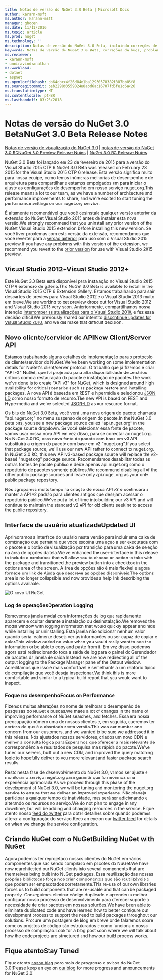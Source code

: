 ```yaml
---
title: Notas de versão do NuGet 3.0 Beta | Microsoft Docs
author: karann-msft
ms.author: karann-msft
manager: ghogen
ms.date: 11/11/2016
ms.topic: article
ms.prod: nuget
ms.technology: ''
description: Notas de versão do NuGet 3.0 Beta, incluindo correções de bugs, problemas conhecidos, recursos adicionados e DCRs.
keywords: Notas de versão do NuGet 3.0 Beta, correções de bugs, problemas conhecidos, adicionaram recursos, DCRs
ms.reviewer:
- karann-msft
- unniravindranathan
ms.workload:
- dotnet
- aspnet
ms.openlocfilehash: bb64cbce4f26d84e1ba12930578382f887bb85f8
ms.sourcegitcommit: beb229893559824e8abd6ab16707fd5fe1c6ac26
ms.translationtype: MT
ms.contentlocale: pt-BR
ms.lasthandoff: 03/28/2018
---
```

# <a name="nuget-30-beta-release-notes"></a><span data-ttu-id="99c3f-104">Notas de versão do NuGet 3.0 Beta</span><span class="sxs-lookup"><span data-stu-id="99c3f-104">NuGet 3.0 Beta Release Notes</span></span>

<span data-ttu-id="99c3f-105">[Notas de versão de visualização do NuGet 3.0](../release-notes/nuget-3.0-preview.md) | [notas de versão do NuGet 3.0 RC](../release-notes/nuget-3.0-rc.md)</span><span class="sxs-lookup"><span data-stu-id="99c3f-105">[NuGet 3.0 Preview Release Notes](../release-notes/nuget-3.0-preview.md) | [NuGet 3.0 RC Release Notes](../release-notes/nuget-3.0-rc.md)</span></span>

<span data-ttu-id="99c3f-106">NuGet 3.0 Beta foi lançado em 23 de fevereiro de 2015 para a versão do Visual Studio 2015 CTP 6.</span><span class="sxs-lookup"><span data-stu-id="99c3f-106">NuGet 3.0 Beta was released on February 23, 2015 for the Visual Studio 2015 CTP 6 release.</span></span> <span data-ttu-id="99c3f-107">Esta versão significa muito para nossa equipe, como temos inúmeras melhorias de desempenho e de arquitetura para compartilhar e estamos empolgados em para iniciar o ajuste as configurações de desempenho em nosso serviço nuget.org.</span><span class="sxs-lookup"><span data-stu-id="99c3f-107">This release means a lot to our team, as we have a number of architecture and performance improvements to share, and we're excited to start tuning the performance settings on our nuget.org service.</span></span>

<span data-ttu-id="99c3f-108">É altamente recomendável que você desinstale qualquer versão anterior da extensão do NuGet Visual Studio 2015 antes de instalar esta nova versão.</span><span class="sxs-lookup"><span data-stu-id="99c3f-108">We strongly recommend that you uninstall any prior version of the NuGet Visual Studio 2015 extension before installing this new version.</span></span>  <span data-ttu-id="99c3f-109">Se você tiver problemas com esta versão da extensão, recomendamos que você reverter para a [versão anterior](http://nuget.codeplex.com/downloads/get/909582) para uso com o Visual Studio 2015 preview.</span><span class="sxs-lookup"><span data-stu-id="99c3f-109">If you have any problems with this version of the extension, we recommend you revert to the [prior version](http://nuget.codeplex.com/downloads/get/909582) for use with Visual Studio 2015 preview.</span></span>

## <a name="visual-studio-2012"></a><span data-ttu-id="99c3f-110">Visual Studio 2012+</span><span class="sxs-lookup"><span data-stu-id="99c3f-110">Visual Studio 2012+</span></span>

<span data-ttu-id="99c3f-111">Este NuGet 3.0 Beta está disponível para instalação no Visual Studio 2015 CTP 6 extensão de galeria.</span><span class="sxs-lookup"><span data-stu-id="99c3f-111">This NuGet 3.0 Beta is available to install in the Visual Studio 2015 CTP 6 Extension Gallery.</span></span> <span data-ttu-id="99c3f-112">Estamos trabalhando para sair descartes de preview para Visual Studio 2012 e o Visual Studio 2013 muito em breve.</span><span class="sxs-lookup"><span data-stu-id="99c3f-112">We are working to get preview drops out for Visual Studio 2012 and Visual Studio 2013 very soon.</span></span> <span data-ttu-id="99c3f-113">Anteriormente, compartilhamos nossa intenção [interromper as atualizações para o Visual Studio 2010](http://blog.nuget.org/20141002/visual-studio-2010.html), e fez essa decisão difícil.</span><span class="sxs-lookup"><span data-stu-id="99c3f-113">We previously shared our intent to [discontinue updates for Visual Studio 2010](http://blog.nuget.org/20141002/visual-studio-2010.html), and we did make that difficult decision.</span></span>

## <a name="new-clientserver-api"></a><span data-ttu-id="99c3f-114">Novo cliente/servidor de API</span><span class="sxs-lookup"><span data-stu-id="99c3f-114">New Client/Server API</span></span>

<span data-ttu-id="99c3f-115">Estamos trabalhando alguns detalhes de implementação para o protocolo de cliente/servidor do NuGet.</span><span class="sxs-lookup"><span data-stu-id="99c3f-115">We've been working on some implementation details for NuGet's client/server protocol.</span></span> <span data-ttu-id="99c3f-116">O trabalho que já fizemos é criar "API v3" NuGet, que foi projetado para alta disponibilidade de cenários críticos como a restauração do pacote e instalação de pacotes.</span><span class="sxs-lookup"><span data-stu-id="99c3f-116">The work we've done is to create "API v3" for NuGet, which is designed around high availability for critical scenarios such as package restore and installing packages.</span></span> <span data-ttu-id="99c3f-117">A nova API é baseada em REST e hipermídia e selecionou [JSON LD](http://json-ld.org) como nosso formato de recurso.</span><span class="sxs-lookup"><span data-stu-id="99c3f-117">The new API is based on REST and Hypermedia and we've selected [JSON-LD](http://json-ld.org) as our resource format.</span></span>

<span data-ttu-id="99c3f-118">Os bits do NuGet 3.0 Beta, você verá uma nova origem do pacote chamada "api.nuget.org" no menu suspenso de origem do pacote.</span><span class="sxs-lookup"><span data-stu-id="99c3f-118">In the NuGet 3.0 Beta bits, you see a new package source called "api.nuget.org" in the package source dropdown.</span></span>   <span data-ttu-id="99c3f-119">Se você selecionar essa fonte de pacote, vamos usar nossa nova API em vez disso, para se conectar ao nuget.org. No NuGet 3.0 RC, essa nova fonte de pacote com base em v3 API substituirá a origem do pacote com base em v2 "nuget.org".</span><span class="sxs-lookup"><span data-stu-id="99c3f-119">If you select that package source, we'll use our new API rather to connect to nuget.org. In NuGet 3.0 RC, this new API v3-based package source will replace the v2-based "nuget.org" package source.</span></span>  <span data-ttu-id="99c3f-120">Recomendamos desabilitar todas as outras fontes de pacote público e deixe apenas api.nuget.org como o repositório de pacotes somente públicos.</span><span class="sxs-lookup"><span data-stu-id="99c3f-120">We recommend disabling all of the other public package sources and leave only api.nuget.org as your only public package repository.</span></span>

<span data-ttu-id="99c3f-121">Nós agrupamos muito tempo na criação de nossa API v3 e continuará a manter a API v2 padrão para clientes antigos que desejam acessar o repositório público.</span><span class="sxs-lookup"><span data-stu-id="99c3f-121">We've put a lot of time into building our v3 API and will continue to maintain the standard v2 API for old clients seeking to access the public repository.</span></span>

## <a name="updated-ui"></a><span data-ttu-id="99c3f-122">Interface de usuário atualizada</span><span class="sxs-lookup"><span data-stu-id="99c3f-122">Updated UI</span></span>

<span data-ttu-id="99c3f-123">Aprimoramos a interface do usuário nesta versão para incluir uma caixa de combinação que permitirá que você escolha uma ação a ser executada com o pacote e o botão de visualização por transição para uma caixa de seleção na área de opções da tela.</span><span class="sxs-lookup"><span data-stu-id="99c3f-123">We've enhanced the user-interface in this release to include a combobox that will allow you to choose an action to take with the package and transitioned the preview button into a checkbox in the options area of the screen.</span></span>  <span data-ttu-id="99c3f-124">A área de opções não é mais flexível e agora fornece um link de Ajuda que descreve as opções disponíveis.</span><span class="sxs-lookup"><span data-stu-id="99c3f-124">The options area is no longer collapsible and now provides a help link describing the options available.</span></span>

![O novo UI NuGet](./media/NuGet-3.0-Beta/updated-ui.png)


### <a name="operation-logging"></a><span data-ttu-id="99c3f-126">Log de operações</span><span class="sxs-lookup"><span data-stu-id="99c3f-126">Operation Logging</span></span>

<span data-ttu-id="99c3f-127">Removemos janela modal com informações de log que rapidamente aparecem e ocultar durante a instalação ou desinstalação.</span><span class="sxs-lookup"><span data-stu-id="99c3f-127">We removed the modal window with logging information that would quickly appear and hide while installing or uninstalling.</span></span>  <span data-ttu-id="99c3f-128">Esta janela não adicionar nenhum valor quando seria realmente deseja ver as informações ou ser capaz de copiar e colar.</span><span class="sxs-lookup"><span data-stu-id="99c3f-128">This window added no value when you would really want to see the information or be able to copy and paste from it.</span></span>  <span data-ttu-id="99c3f-129">Em vez disso, podemos agora está redirecionando toda a saída de log para o painel do Gerenciador de pacotes da janela de saída.</span><span class="sxs-lookup"><span data-stu-id="99c3f-129">Instead, we are now redirecting all of the output logging to the Package Manager pane of the Output window.</span></span>  <span data-ttu-id="99c3f-130">Acreditamos que isso é mais confortável e semelhante a um relatório típico de compilação que você deseja inspecionar.</span><span class="sxs-lookup"><span data-stu-id="99c3f-130">We think this is more comfortable and similar to a typical build report that you would want to inspect.</span></span>


### <a name="focus-on-performance"></a><span data-ttu-id="99c3f-131">Foque no desempenho</span><span class="sxs-lookup"><span data-stu-id="99c3f-131">Focus on Performance</span></span>

<span data-ttu-id="99c3f-132">Fizemos muitas alterações no nome de melhorar o desempenho de pesquisas do NuGet e buscas.</span><span class="sxs-lookup"><span data-stu-id="99c3f-132">We made a lot of changes in the name of improving performance of NuGet searches, and fetches.</span></span>  <span data-ttu-id="99c3f-133">Essa era nossa preocupação número uma de nossos clientes e, em seguida, queremos ter certeza de que é o abordado nesta versão.</span><span class="sxs-lookup"><span data-stu-id="99c3f-133">This was our number one concern from our customers, and we wanted to be sure we addressed it in this release.</span></span>  <span data-ttu-id="99c3f-134">Nós ajustados nossos servidores, criados um novo CDN e melhor a consulta lógica para Esperamos que oferecer a mais relevante de correspondência e resultados de pesquisa mais rápida do pacote.</span><span class="sxs-lookup"><span data-stu-id="99c3f-134">We've tuned our servers, built out a new CDN, and improved the query matching logic to hopefully deliver to you more relevant and faster package search results.</span></span>

<span data-ttu-id="99c3f-135">Resto nesta fase de desenvolvimento do NuGet 3.0, vamos ser ajuste e monitorar o serviço nuget.org para garantir que fornecemos uma experiência aprimorada.</span><span class="sxs-lookup"><span data-stu-id="99c3f-135">As we proceed through this phase of the development of NuGet 3.0, we will be tuning and monitoring the nuget.org service to ensure that we deliver an improved experience.</span></span>  <span data-ttu-id="99c3f-136">Não planeja participar a qualquer tempo de inatividade, mas será ser adicionando e alterando os recursos no serviço.</span><span class="sxs-lookup"><span data-stu-id="99c3f-136">We do not plan to engage in any downtime, but will be adding and changing resources in the service.</span></span>  <span data-ttu-id="99c3f-137">Fique atento nosso [feed do twitter](http://twitter.com/nuget) para obter detalhes sobre quando podemos alterar a configuração do serviço.</span><span class="sxs-lookup"><span data-stu-id="99c3f-137">Keep an eye on our [twitter feed](http://twitter.com/nuget) for details on when we change the service configuration.</span></span>

## <a name="building-nuget-with-nuget"></a><span data-ttu-id="99c3f-138">Criando NuGet com o NuGet</span><span class="sxs-lookup"><span data-stu-id="99c3f-138">Building NuGet with NuGet</span></span>

<span data-ttu-id="99c3f-139">Agora podemos ter reprojetado nossos clientes do NuGet em vários componentes que são sendo compilado em pacotes do NuGet.</span><span class="sxs-lookup"><span data-stu-id="99c3f-139">We have now rearchitected our NuGet clients into several components that are themselves being built into NuGet packages.</span></span> <span data-ttu-id="99c3f-140">Essa reutilização das nossas próprias bibliotecas força nos criar componentes que são reutilizáveis e que podem ser empacotados corretamente.</span><span class="sxs-lookup"><span data-stu-id="99c3f-140">This re-use of our own libraries forces us to build components that are re-usable and that can be packaged properly.</span></span>  <span data-ttu-id="99c3f-141">Conseguimos eliminar código duplicado e aprendeu a melhor configurar nosso processo de desenvolvimento para oferecer suporte a necessidade de criar pacotes em nossas soluções.</span><span class="sxs-lookup"><span data-stu-id="99c3f-141">We have been able to eliminate duplicated code and have learned how to better configure our development process to support the need to build packages throughout our solutions.</span></span>  <span data-ttu-id="99c3f-142">Procure uma postagem de blog em breve onde falaremos sobre como os projetos de código são estruturados e como funciona o nosso processo de compilação.</span><span class="sxs-lookup"><span data-stu-id="99c3f-142">Look for a blog post soon where we will talk about how the code projects are structured and how our build process works.</span></span>

## <a name="stay-tuned"></a><span data-ttu-id="99c3f-143">Fique atento</span><span class="sxs-lookup"><span data-stu-id="99c3f-143">Stay Tuned</span></span>

<span data-ttu-id="99c3f-144">Fique atento [nosso blog](http://blog.nuget.org) para mais de progresso e avisos do NuGet 3.0!</span><span class="sxs-lookup"><span data-stu-id="99c3f-144">Please keep an eye on [our blog](http://blog.nuget.org) for more progress and announcements for NuGet 3.0!</span></span>
